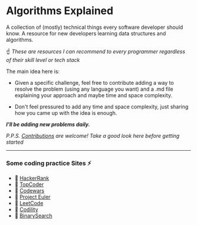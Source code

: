 # Algorithms Explained
A collection of (mostly) technical things every software developer should know.
A resource for new developers learning data structures and algorithms.

:point_up: *These are resources I can recommend to every programmer regardless of their skill level or tech stack*

The main idea here is:
- Given a specific challenge, feel free to contribute adding a way to resolve the problem (using any language you want) and a .md file explaining your approach and maybe time and space complexity.

- Don't feel pressured to add any time and space complexity, just sharing how you came up with the idea
  is enough.

***I'll be adding new problems daily.***

*P.P.S. [Contributions](CONTRIBUTING.md) are welcome! Take a good look here before getting started*

----




### Some coding practice Sites :zap:

- :link: [HackerRank](https://hackerrank.com/)
- :link: [TopCoder](https://www.topcoder.com/)
- :link: [Codewars](https://codewars.com/)
- :link: [Project Euler](https://projecteuler.net/)
- :link: [LeetCode](https://leetcode.com/)
- :link: [Codility](https://www.codility.com/)
- :link: [BinarySearch](https://binarysearch.com/)
